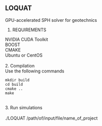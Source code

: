 ## LOQUAT
GPU-accelerated SPH solver for geotechnics

1. REQUIREMENTS

NVIDIA CUDA Toolkit<br />
BOOST<br />
CMAKE<br />
Ubuntu or CentOS<br />
<br />
2. Compilation<br />
Use the following commands
```
mkdir build
cd build
cmake ..
make
```
<br />
3. Run simulations<br />
<br />
./LOQUAT /path/of/input/file/name_of_project<br />
